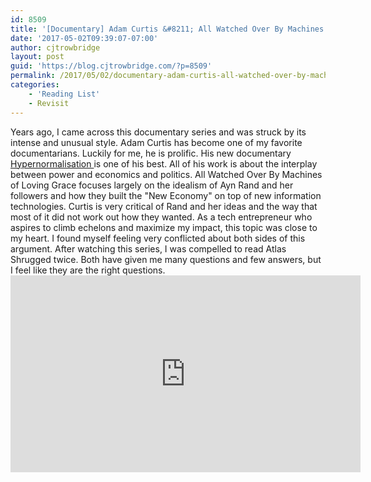 ```yaml
---
id: 8509
title: '[Documentary] Adam Curtis &#8211; All Watched Over By Machines of Loving Grace'
date: '2017-05-02T09:39:07-07:00'
author: cjtrowbridge
layout: post
guid: 'https://blog.cjtrowbridge.com/?p=8509'
permalink: /2017/05/02/documentary-adam-curtis-all-watched-over-by-machines-of-loving-grace/
categories:
    - 'Reading List'
    - Revisit
---
```


Years ago, I came across this documentary series and was struck by its intense and unusual style. Adam Curtis has become one of my favorite documentarians. Luckily for me, he is prolific. His new documentary [Hypernormalisation ](https://blog.cjtrowbridge.com/2017/05/02/documentary-adam…pernormalisation/)is one of his best. All of his work is about the interplay between power and economics and politics. All Watched Over By Machines of Loving Grace focuses largely on the idealism of Ayn Rand and her followers and how they built the "New Economy" on top of new information technologies. Curtis is very critical of Rand and her ideas and the way that most of it did not work out how they wanted. As a tech entrepreneur who aspires to climb echelons and maximize my impact, this topic was close to my heart. I found myself feeling very conflicted about both sides of this argument. After watching this series, I was compelled to read Atlas Shrugged twice. Both have given me many questions and few answers, but I feel like they are the right questions. <iframe allowfullscreen="" frameborder="0" height="315" src="https://www.youtube.com/embed/2XPGRmRCk4U" width="560"></iframe>